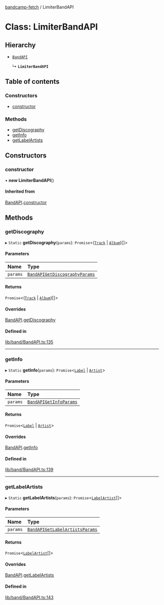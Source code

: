 [bandcamp-fetch](../README.md) / LimiterBandAPI

# Class: LimiterBandAPI

## Hierarchy

- [`BandAPI`](BandAPI.md)

  ↳ **`LimiterBandAPI`**

## Table of contents

### Constructors

- [constructor](LimiterBandAPI.md#constructor)

### Methods

- [getDiscography](LimiterBandAPI.md#getdiscography)
- [getInfo](LimiterBandAPI.md#getinfo)
- [getLabelArtists](LimiterBandAPI.md#getlabelartists)

## Constructors

### constructor

• **new LimiterBandAPI**()

#### Inherited from

[BandAPI](BandAPI.md).[constructor](BandAPI.md#constructor)

## Methods

### getDiscography

▸ `Static` **getDiscography**(`params`): `Promise`<([`Track`](../interfaces/Track.md) \| [`Album`](../interfaces/Album.md))[]\>

#### Parameters

| Name | Type |
| :------ | :------ |
| `params` | [`BandAPIGetDiscographyParams`](../interfaces/BandAPIGetDiscographyParams.md) |

#### Returns

`Promise`<([`Track`](../interfaces/Track.md) \| [`Album`](../interfaces/Album.md))[]\>

#### Overrides

[BandAPI](BandAPI.md).[getDiscography](BandAPI.md#getdiscography)

#### Defined in

[lib/band/BandAPI.ts:135](https://github.com/patrickkfkan/bandcamp-fetch/blob/eace49c/src/lib/band/BandAPI.ts#L135)

___

### getInfo

▸ `Static` **getInfo**(`params`): `Promise`<[`Label`](../interfaces/Label.md) \| [`Artist`](../interfaces/Artist.md)\>

#### Parameters

| Name | Type |
| :------ | :------ |
| `params` | [`BandAPIGetInfoParams`](../interfaces/BandAPIGetInfoParams.md) |

#### Returns

`Promise`<[`Label`](../interfaces/Label.md) \| [`Artist`](../interfaces/Artist.md)\>

#### Overrides

[BandAPI](BandAPI.md).[getInfo](BandAPI.md#getinfo)

#### Defined in

[lib/band/BandAPI.ts:139](https://github.com/patrickkfkan/bandcamp-fetch/blob/eace49c/src/lib/band/BandAPI.ts#L139)

___

### getLabelArtists

▸ `Static` **getLabelArtists**(`params`): `Promise`<[`LabelArtist`](../README.md#labelartist)[]\>

#### Parameters

| Name | Type |
| :------ | :------ |
| `params` | [`BandAPIGetLabelArtistsParams`](../interfaces/BandAPIGetLabelArtistsParams.md) |

#### Returns

`Promise`<[`LabelArtist`](../README.md#labelartist)[]\>

#### Overrides

[BandAPI](BandAPI.md).[getLabelArtists](BandAPI.md#getlabelartists)

#### Defined in

[lib/band/BandAPI.ts:143](https://github.com/patrickkfkan/bandcamp-fetch/blob/eace49c/src/lib/band/BandAPI.ts#L143)
